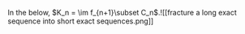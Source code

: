 In the below, $K_n = \im f_{n+1}\subset C_n$.![[fracture a long exact sequence into short exact sequences.png]]